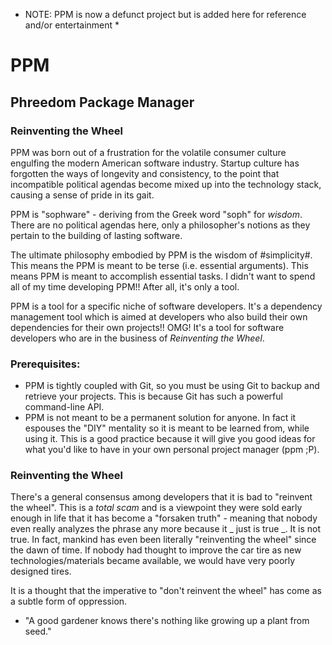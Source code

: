 * NOTE: PPM is now a defunct project but is added here for reference and/or entertainment *

# PPM
## Phreedom Package Manager
### Reinventing the Wheel

PPM was born out of a frustration for the volatile consumer culture engulfing the modern American software industry.  Startup culture has forgotten the ways of longevity and consistency, to the point that incompatible political agendas become mixed up into the technology stack, causing a sense of pride in its gait.

PPM is "sophware" - deriving from the Greek word "soph" for _wisdom_.  There are no political agendas here, only a philosopher's notions as they pertain to the building of lasting software.

The ultimate philosophy embodied by PPM is the wisdom of #simplicity#.  This means the PPM is meant to be terse (i.e. essential arguments).  This means PPM is meant to accomplish essential tasks.  I didn't want to spend all of my time developing PPM!!  After all, it's only a tool.

PPM is a tool for a specific niche of software developers.  It's a dependency management tool which is aimed at developers who also build their own dependencies for their own projects!!  OMG!  It's a tool for software developers who are in the business of *Reinventing the Wheel*.

### Prerequisites:
- PPM is tightly coupled with Git, so you must be using Git to backup and retrieve your projects.  This is because Git has such a powerful command-line API.
- PPM is not meant to be a permanent solution for anyone.  In fact it espouses the "DIY" mentality so it is meant to be learned from, while using it.  This is a good practice because it will give you good ideas for what you'd like to have in your own personal project manager (ppm ;P).

### Reinventing the Wheel
There's a general consensus among developers that it is bad to "reinvent the wheel".  This is a *total scam* and is a viewpoint they were sold early enough in life that it has become a "forsaken truth" - meaning that nobody even really analyzes the phrase any more because it _ just is true _.  It is not true.  In fact, mankind has even been literally "reinventing the wheel" since the dawn of time.  If nobody had thought to improve the car tire as new technologies/materials became available, we would have very poorly designed tires.

It is a thought that the imperative to "don't reinvent the wheel" has come as a subtle form of oppression.

- "A good gardener knows there's nothing like growing up a plant from seed."

